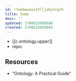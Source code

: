 ```yaml
---
id: r7wmmwwaws15llja6y5ng7h
title: Sumo
desc: ''
updated: 1708625080586
created: 1708625059084
---
```


- [[c.ontology.upper]]
- repo: 


## Resources

- "Ontology: A Practical Guide"